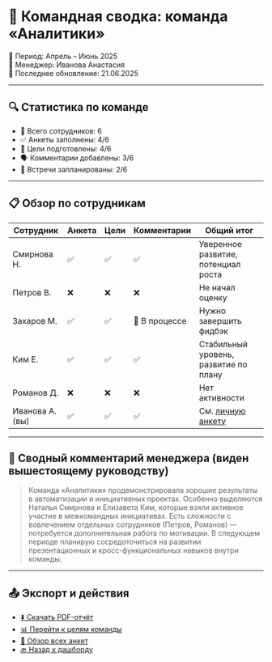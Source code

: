 # 📑 Командная сводка: команда «Аналитики»

📅 Период: Апрель – Июнь 2025  
👤 Менеджер: Иванова Анастасия  
📝 Последнее обновление: 21.06.2025

---

## 🔍 Статистика по команде

- 👥 Всего сотрудников: 6
- ✅ Анкеты заполнены: 4/6
- 🎯 Цели подготовлены: 4/6
- 🗣️ Комментарии добавлены: 3/6
- 📆 Встречи запланированы: 2/6

---

## 📋 Обзор по сотрудникам

| Сотрудник       | Анкета     | Цели        | Комментарии  | Общий итог            |
|-----------------|------------|-------------|---------------|------------------------|
| Смирнова Н.     | ✅         | ✅          | ✅             | Уверенное развитие, потенциал роста |
| Петров В.       | ❌         | ❌          | ❌             | Не начал оценку       |
| Захаров М.      | ✅         | ✅          | 🔄 В процессе  | Нужно завершить фидбэк |
| Ким Е.          | ✅         | ✅          | ✅             | Стабильный уровень, развитие по плану |
| Романов Д.      | ❌         | ❌          | ❌             | Нет активности        |
| Иванова А. (вы) | ✅         | ✅          | ✅             | См. [личную анкету](self-review-form.md) |

---

## 💬 Сводный комментарий менеджера (виден вышестоящему руководству)

> Команда «Аналитики» продемонстрировала хорошие результаты в автоматизации и инициативных проектах.
> Особенно выделяются Наталья Смирнова и Елизавета Ким, которые взяли активное участие в межкомандных инициативах.
> Есть сложности с вовлечением отдельных сотрудников (Петров, Романов) — потребуется дополнительная работа по мотивации.
> В следующем периоде планирую сосредоточиться на развитии презентационных и кросс-функциональных навыков внутри команды.


---

## 📤 Экспорт и действия

- [⬇️ Скачать PDF-отчёт](#)
- [📊 Перейти к целям команды](goals-team-overview.md)
- [🧾 Обзор всех анкет](#)
- [🔙 Назад к дашборду](dashboard-manager.md)

